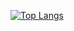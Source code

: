 [![Top Langs](https://github-readme-stats.vercel.app/api/top-langs/?username=kubapoke)](https://github.com/kubapoke/github-readme-stats&count_private=true)

<!--
**kubapoke/kubapoke** is a ✨ _special_ ✨ repository because its `README.md` (this file) appears on your GitHub profile.

Here are some ideas to get you started:

- 🔭 I’m currently working on ...
- 🌱 I’m currently learning ...
- 👯 I’m looking to collaborate on ...
- 🤔 I’m looking for help with ...
- 💬 Ask me about ...
- 📫 How to reach me: ...
- 😄 Pronouns: ...
- ⚡ Fun fact: ...
-->
